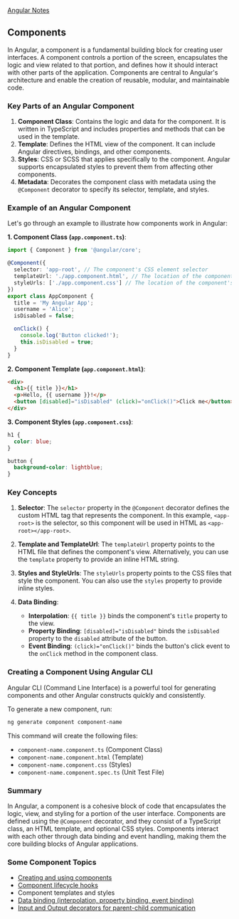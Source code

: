 [Angular Notes](/index.md)

## Components

In Angular, a component is a fundamental building block for creating user interfaces. A component controls a portion of the screen, encapsulates the logic and view related to that portion, and defines how it should interact with other parts of the application. Components are central to Angular's architecture and enable the creation of reusable, modular, and maintainable code.

### Key Parts of an Angular Component

1. **Component Class**: Contains the logic and data for the component. It is written in TypeScript and includes properties and methods that can be used in the template.
2. **Template**: Defines the HTML view of the component. It can include Angular directives, bindings, and other components.
3. **Styles**: CSS or SCSS that applies specifically to the component. Angular supports encapsulated styles to prevent them from affecting other components.
4. **Metadata**: Decorates the component class with metadata using the `@Component` decorator to specify its selector, template, and styles.

### Example of an Angular Component

Let's go through an example to illustrate how components work in Angular:

**1. Component Class (`app.component.ts`)**:
```typescript
import { Component } from '@angular/core';

@Component({
  selector: 'app-root', // The component's CSS element selector
  templateUrl: './app.component.html', // The location of the component's template file
  styleUrls: ['./app.component.css'] // The location of the component's private CSS styles
})
export class AppComponent {
  title = 'My Angular App';
  username = 'Alice';
  isDisabled = false;

  onClick() {
    console.log('Button clicked!');
    this.isDisabled = true;
  }
}
```

**2. Component Template (`app.component.html`)**:
```html
<div>
  <h1>{{ title }}</h1>
  <p>Hello, {{ username }}!</p>
  <button [disabled]="isDisabled" (click)="onClick()">Click me</button>
</div>
```

**3. Component Styles (`app.component.css`)**:
```css
h1 {
  color: blue;
}

button {
  background-color: lightblue;
}
```

### Key Concepts

1. **Selector**: The `selector` property in the `@Component` decorator defines the custom HTML tag that represents the component. In this example, `<app-root>` is the selector, so this component will be used in HTML as `<app-root></app-root>`.

2. **Template and TemplateUrl**: The `templateUrl` property points to the HTML file that defines the component's view. Alternatively, you can use the `template` property to provide an inline HTML string.

3. **Styles and StyleUrls**: The `styleUrls` property points to the CSS files that style the component. You can also use the `styles` property to provide inline styles.

4. **Data Binding**: 
   - **Interpolation**: `{{ title }}` binds the component's `title` property to the view.
   - **Property Binding**: `[disabled]="isDisabled"` binds the `isDisabled` property to the `disabled` attribute of the button.
   - **Event Binding**: `(click)="onClick()"` binds the button's click event to the `onClick` method in the component class.

### Creating a Component Using Angular CLI

Angular CLI (Command Line Interface) is a powerful tool for generating components and other Angular constructs quickly and consistently.

To generate a new component, run:
```bash
ng generate component component-name
```

This command will create the following files:
- `component-name.component.ts` (Component Class)
- `component-name.component.html` (Template)
- `component-name.component.css` (Styles)
- `component-name.component.spec.ts` (Unit Test File)

### Summary

In Angular, a component is a cohesive block of code that encapsulates the logic, view, and styling for a portion of the user interface. Components are defined using the `@Component` decorator, and they consist of a TypeScript class, an HTML template, and optional CSS styles. Components interact with each other through data binding and event handling, making them the core building blocks of Angular applications.


### Some Component Topics

* [Creating and using components](/angular/components/create-component.md)
* [Component lifecycle hooks](/angular/components/life-cycle-hook.md)
* Component templates and styles
* [Data binding (interpolation, property binding, event binding)](/angular/components/data-binding.md)
* [Input and Output decorators for parent-child communication](/angular/components/communication.md)